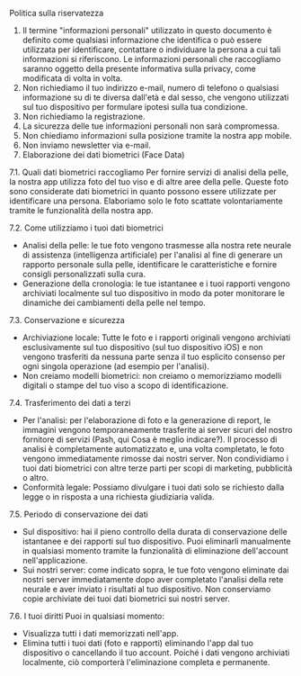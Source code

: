 Politica sulla riservatezza

1. Il termine "informazioni personali" utilizzato in questo documento è definito come qualsiasi informazione che identifica o può essere utilizzata per identificare, contattare o individuare la persona a cui tali informazioni si riferiscono. Le informazioni personali che raccogliamo saranno oggetto della presente informativa sulla privacy, come modificata di volta in volta.
2. Non richiediamo il tuo indirizzo e-mail, numero di telefono o qualsiasi informazione su di te diversa dall'età e dal sesso, che vengono utilizzati sul tuo dispositivo per formulare ipotesi sulla tua condizione.
3. Non richiediamo la registrazione.
4. La sicurezza delle tue informazioni personali non sarà compromessa.
5. Non chiediamo informazioni sulla posizione tramite la nostra app mobile.
6. Non inviamo newsletter via e-mail.
7. Elaborazione dei dati biometrici (Face Data)

7.1. Quali dati biometrici raccogliamo
Per fornire servizi di analisi della pelle, la nostra app utilizza foto del tuo viso e di altre aree della pelle. Queste foto sono considerate dati biometrici in quanto possono essere utilizzate per identificare una persona. Elaboriamo solo le foto scattate volontariamente tramite le funzionalità della nostra app.

7.2. Come utilizziamo i tuoi dati biometrici
* Analisi della pelle: le tue foto vengono trasmesse alla nostra rete neurale di assistenza (intelligenza artificiale) per l'analisi al fine di generare un rapporto personale sulla pelle, identificare le caratteristiche e fornire consigli personalizzati sulla cura.
* Generazione della cronologia: le tue istantanee e i tuoi rapporti vengono archiviati localmente sul tuo dispositivo in modo da poter monitorare le dinamiche dei cambiamenti della pelle nel tempo.

7.3. Conservazione e sicurezza
* Archiviazione locale: Tutte le foto e i rapporti originali vengono archiviati esclusivamente sul tuo dispositivo (sul tuo dispositivo iOS) e non vengono trasferiti da nessuna parte senza il tuo esplicito consenso per ogni singola operazione (ad esempio per l'analisi).
* Non creiamo modelli biometrici: non creiamo o memorizziamo modelli digitali o stampe del tuo viso a scopo di identificazione.

7.4. Trasferimento dei dati a terzi
* Per l'analisi: per l'elaborazione di foto e la generazione di report, le immagini vengono temporaneamente trasferite ai server sicuri del nostro fornitore di servizi (Pash, qui Cosa è meglio indicare?). Il processo di analisi è completamente automatizzato e, una volta completato, le foto vengono immediatamente rimosse dai nostri server. Non condividiamo i tuoi dati biometrici con altre terze parti per scopi di marketing, pubblicità o altro.
* Conformità legale: Possiamo divulgare i tuoi dati solo se richiesto dalla legge o in risposta a una richiesta giudiziaria valida.

7.5. Periodo di conservazione dei dati
* Sul dispositivo: hai il pieno controllo della durata di conservazione delle istantanee e dei rapporti sul tuo dispositivo. Puoi eliminarli manualmente in qualsiasi momento tramite la funzionalità di eliminazione dell'account nell'applicazione.
* Sui nostri server: come indicato sopra, le tue foto vengono eliminate dai nostri server immediatamente dopo aver completato l'analisi della rete neurale e aver inviato i risultati al tuo dispositivo. Non conserviamo copie archiviate dei tuoi dati biometrici sui nostri server.

7.6. I tuoi diritti
Puoi in qualsiasi momento:
* Visualizza tutti i dati memorizzati nell'app.
* Elimina tutti i tuoi dati (foto e rapporti) eliminando l'app dal tuo dispositivo o cancellando il tuo account. Poiché i dati vengono archiviati localmente, ciò comporterà l'eliminazione completa e permanente.
